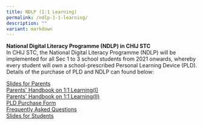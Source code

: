 ```yaml
---
title: NDLP (1:1 Learning)
permalink: /ndlp-1-1-learning/
description: ""
variant: markdown
---
```

<p><strong>National Digital Literacy Programme (NDLP) in CHIJ STC<br></strong>In CHIJ STC, the National Digital Literacy Programme (NDLP) will be implemented for all Sec 1 to 3 school students from 2021 onwards, whereby every student will own a school-prescribed Personal Learning Device (PLD). Details of the purchase of PLD and NDLP can found below:</p>

[Slides for Parents](/files/NDLP/ip1_parent_engagement_deck_2024_stc_for_website.pdf)<br>
[Parents' Handbook on 1:1 Learning(I) ](/files/NDLP/ip2_parent_handbook__i__2024_final.pdf)<br>
[Parents' Handbook on 1:1 Learning(II) ](/files/NDLP/ip3_parent_handbook__ii__2024_final.pdf)<br>
    <a href="https://go.gov.sg/pdlpadmin" target="">PLD Purchase Form</a><br>
[Frequently Asked Questions ](/files/NDLP/FAQs_for_Parents_2024.pdf)<br>
[Slides for Students ](/files/NDLP/ip6_student_engagement_deck_2024_stc.pdf)
